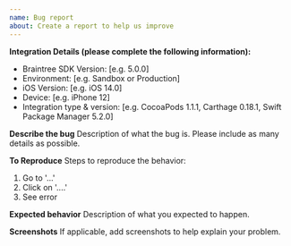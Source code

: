 ```yaml
---
name: Bug report
about: Create a report to help us improve
---
```


<!-- Only open an issue here if you think you've found an issue with our SDK. If you need help troubleshooting your integration, reach out to Braintree Support at https://help.braintreepayments.com. -->

**Integration Details (please complete the following information):**
 - Braintree SDK Version: [e.g. 5.0.0]
 - Environment: [e.g. Sandbox or Production]
 - iOS Version: [e.g. iOS 14.0]
 - Device: [e.g. iPhone 12]
 - Integration type & version: [e.g. CocoaPods 1.1.1, Carthage 0.18.1, Swift Package Manager 5.2.0]

**Describe the bug**
Description of what the bug is. Please include as many details as possible.

**To Reproduce**
Steps to reproduce the behavior:
1. Go to '...'
2. Click on '....'
3. See error

**Expected behavior**
Description of what you expected to happen.

**Screenshots**
If applicable, add screenshots to help explain your problem.
<!-- Do not reveal sensitive data. ex: credit card numbers & customer credentials -->

<!-- NOTE: Please do not open an issue for translation requests for new languages. We support the same languages that are supported by PayPal, and have a dedicated localization team to provide translations.

If there is an error in a specific translation, you may open an issue here and we will escalate it to our localization team. -->
